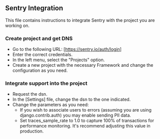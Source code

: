 ## Sentry Integration ##

This file contains instructions to integrate Sentry with the project you are working on.

### Create project and get DNS

-   Go to the following URL: [https://sentry.io/auth/login]
-   Enter the correct credentials.
-   In the left menu, select the "Projects" option.
-   Create a new project with the necessary Framework and change the configuration as you need.


### Integrate support into the project

-   Request the dsn.
-   In the [Settings] file, change the dsn to the one indicated.
-   Change the parameters as you need:
    -   If you wish to associate users to errors (assuming you are using django.contrib.auth) you may enable sending PII data.
    -   Set traces_sample_rate to 1.0 to capture 100% of transactions for performance monitoring. It's recommend adjusting this value in production.